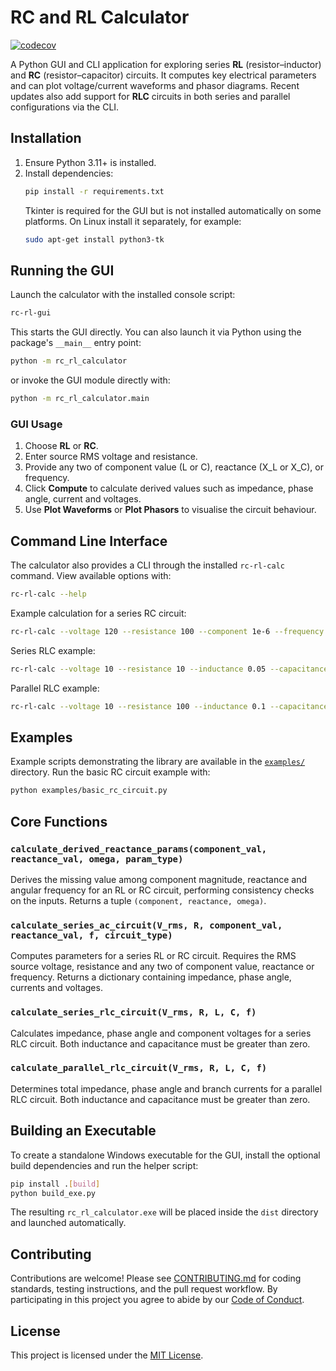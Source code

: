 # RC and RL Calculator

[![codecov](https://codecov.io/gh/OWNER/RC-and-RL-Calculator/branch/main/graph/badge.svg)](https://codecov.io/gh/OWNER/RC-and-RL-Calculator)

A Python GUI and CLI application for exploring series **RL** (resistor–inductor) and **RC** (resistor–capacitor) circuits. It computes key electrical parameters and can plot voltage/current waveforms and phasor diagrams. Recent updates also add support for **RLC** circuits in both series and parallel configurations via the CLI.

## Installation
1. Ensure Python 3.11+ is installed.
2. Install dependencies:
   ```bash
   pip install -r requirements.txt
   ```
   Tkinter is required for the GUI but is not installed automatically on some platforms. On Linux install it separately, for example:
   ```bash
   sudo apt-get install python3-tk
   ```

## Running the GUI
Launch the calculator with the installed console script:
```bash
rc-rl-gui
```
This starts the GUI directly. You can also launch it via Python using the package's `__main__` entry point:
```bash
python -m rc_rl_calculator
```
or invoke the GUI module directly with:
```bash
python -m rc_rl_calculator.main
```

### GUI Usage
1. Choose **RL** or **RC**.
2. Enter source RMS voltage and resistance.
3. Provide any two of component value (L or C), reactance (X_L or X_C), or frequency.
4. Click **Compute** to calculate derived values such as impedance, phase angle, current and voltages.
5. Use **Plot Waveforms** or **Plot Phasors** to visualise the circuit behaviour.

## Command Line Interface
The calculator also provides a CLI through the installed `rc-rl-calc` command. View available options with:

```bash
rc-rl-calc --help
```

Example calculation for a series RC circuit:

```bash
rc-rl-calc --voltage 120 --resistance 100 --component 1e-6 --frequency 60 --circuit RC
```

Series RLC example:

```bash
rc-rl-calc --voltage 10 --resistance 10 --inductance 0.05 --capacitance 1e-6 --frequency 1000 --circuit RLC_SERIES
```

Parallel RLC example:

```bash
rc-rl-calc --voltage 10 --resistance 100 --inductance 0.1 --capacitance 1e-5 --frequency 1000 --circuit RLC_PARALLEL
```

## Examples

Example scripts demonstrating the library are available in the
[`examples/`](examples) directory. Run the basic RC circuit example with:

```bash
python examples/basic_rc_circuit.py
```


## Core Functions
### `calculate_derived_reactance_params(component_val, reactance_val, omega, param_type)`
Derives the missing value among component magnitude, reactance and angular frequency for an RL or RC circuit, performing consistency checks on the inputs. Returns a tuple `(component, reactance, omega)`.

### `calculate_series_ac_circuit(V_rms, R, component_val, reactance_val, f, circuit_type)`
Computes parameters for a series RL or RC circuit. Requires the RMS source voltage, resistance and any two of component value, reactance or frequency. Returns a dictionary containing impedance, phase angle, currents and voltages.

### `calculate_series_rlc_circuit(V_rms, R, L, C, f)`
Calculates impedance, phase angle and component voltages for a series RLC circuit.
Both inductance and capacitance must be greater than zero.

### `calculate_parallel_rlc_circuit(V_rms, R, L, C, f)`
Determines total impedance, phase angle and branch currents for a parallel RLC circuit.
Both inductance and capacitance must be greater than zero.

## Building an Executable

To create a standalone Windows executable for the GUI, install the optional build dependencies and run the helper script:

```bash
pip install .[build]
python build_exe.py
```

The resulting `rc_rl_calculator.exe` will be placed inside the `dist` directory and launched automatically.

## Contributing
Contributions are welcome! Please see [CONTRIBUTING.md](CONTRIBUTING.md) for
coding standards, testing instructions, and the pull request workflow. By
participating in this project you agree to abide by our
[Code of Conduct](CODE_OF_CONDUCT.md).

## License
This project is licensed under the [MIT License](LICENSE).
